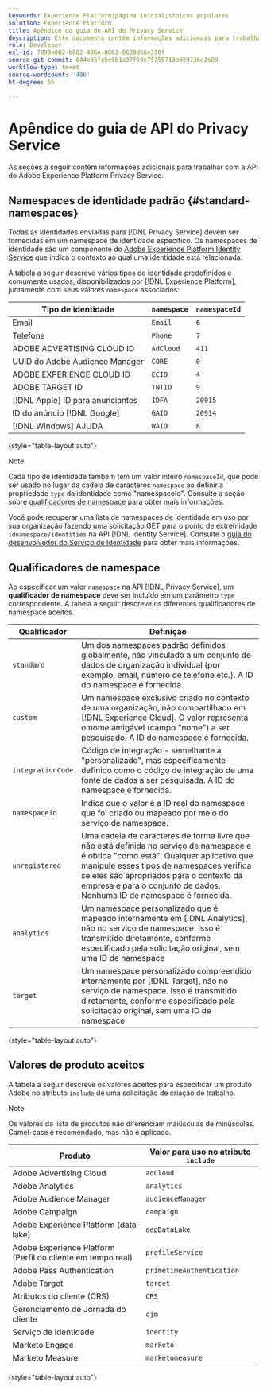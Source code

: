 ```yaml
---
keywords: Experience Platform;página inicial;tópicos populares
solution: Experience Platform
title: Apêndice do guia de API do Privacy Service
description: Este documento contém informações adicionais para trabalhar com a API Privacy Service.
role: Developer
exl-id: 7099e002-b802-486e-8863-0630d66e330f
source-git-commit: 644e85fe5c9b1a37f69c75755713e929736c2e89
workflow-type: tm+mt
source-wordcount: '496'
ht-degree: 5%

---
```


# Apêndice do guia de API do Privacy Service

As seções a seguir contêm informações adicionais para trabalhar com a API do Adobe Experience Platform Privacy Service.

## Namespaces de identidade padrão {#standard-namespaces}

Todas as identidades enviadas para [!DNL Privacy Service] devem ser fornecidas em um namespace de identidade específico. Os namespaces de identidade são um componente do [Adobe Experience Platform Identity Service](../../identity-service/home.md) que indica o contexto ao qual uma identidade está relacionada.

A tabela a seguir descreve vários tipos de identidade predefinidos e comumente usados, disponibilizados por [!DNL Experience Platform], juntamente com seus valores `namespace` associados:

| Tipo de identidade | `namespace` | `namespaceId` |
| --- | --- | --- |
| Email | `Email` | `6` |
| Telefone | `Phone` | `7` |
| ADOBE ADVERTISING CLOUD ID | `AdCloud` | `411` |
| UUID do Adobe Audience Manager | `CORE` | `0` |
| ADOBE EXPERIENCE CLOUD ID | `ECID` | `4` |
| ADOBE TARGET ID | `TNTID` | `9` |
| [!DNL Apple] ID para anunciantes | `IDFA` | `20915` |
| ID do anúncio [!DNL Google] | `GAID` | `20914` |
| [!DNL Windows] AJUDA | `WAID` | `8` |

{style="table-layout:auto"}

>[!NOTE]
>
>Cada tipo de identidade também tem um valor inteiro `namespaceId`, que pode ser usado no lugar da cadeia de caracteres `namespace` ao definir a propriedade `type` da identidade como &quot;namespaceId&quot;. Consulte a seção sobre [qualificadores de namespace](#namespace-qualifiers) para obter mais informações.

Você pode recuperar uma lista de namespaces de identidade em uso por sua organização fazendo uma solicitação GET para o ponto de extremidade `idnamespace/identities` na API [!DNL Identity Service]. Consulte o [guia do desenvolvedor do Serviço de Identidade](../../identity-service/api/getting-started.md) para obter mais informações.

## Qualificadores de namespace

Ao especificar um valor `namespace` na API [!DNL Privacy Service], um **qualificador de namespace** deve ser incluído em um parâmetro `type` correspondente. A tabela a seguir descreve os diferentes qualificadores de namespace aceitos.

| Qualificador | Definição |
| --------- | ---------- |
| `standard` | Um dos namespaces padrão definidos globalmente, não vinculado a um conjunto de dados de organização individual (por exemplo, email, número de telefone etc.). A ID do namespace é fornecida. |
| `custom` | Um namespace exclusivo criado no contexto de uma organização, não compartilhado em [!DNL Experience Cloud]. O valor representa o nome amigável (campo &quot;nome&quot;) a ser pesquisado. A ID do namespace é fornecida. |
| `integrationCode` | Código de integração - semelhante a &quot;personalizado&quot;, mas especificamente definido como o código de integração de uma fonte de dados a ser pesquisada. A ID do namespace é fornecida. |
| `namespaceId` | Indica que o valor é a ID real do namespace que foi criado ou mapeado por meio do serviço de namespace. |
| `unregistered` | Uma cadeia de caracteres de forma livre que não está definida no serviço de namespace e é obtida &quot;como está&quot;. Qualquer aplicativo que manipule esses tipos de namespaces verifica se eles são apropriados para o contexto da empresa e para o conjunto de dados. Nenhuma ID de namespace é fornecida. |
| `analytics` | Um namespace personalizado que é mapeado internamente em [!DNL Analytics], não no serviço de namespace. Isso é transmitido diretamente, conforme especificado pela solicitação original, sem uma ID de namespace |
| `target` | Um namespace personalizado compreendido internamente por [!DNL Target], não no serviço de namespace. Isso é transmitido diretamente, conforme especificado pela solicitação original, sem uma ID de namespace |

{style="table-layout:auto"}

## Valores de produto aceitos

A tabela a seguir descreve os valores aceitos para especificar um produto Adobe no atributo `include` de uma solicitação de criação de trabalho.

>[!NOTE]
>
>Os valores da lista de produtos não diferenciam maiúsculas de minúsculas. Camel-case é recomendado, mas não é aplicado.

| Produto | Valor para uso no atributo `include` |
| --- | --- |
| Adobe Advertising Cloud | `adCloud` |
| Adobe Analytics | `analytics` |
| Adobe Audience Manager | `audienceManager` |
| Adobe Campaign | `campaign` |
| Adobe Experience Platform (data lake) | `aepDataLake` |
| Adobe Experience Platform (Perfil do cliente em tempo real) | `profileService` |
| Adobe Pass Authentication | `primetimeAuthentication` |
| Adobe Target | `target` |
| Atributos do cliente (CRS) | `CRS` |
| Gerenciamento de Jornada do cliente | `cjm` |
| Serviço de identidade | `identity` |
| Marketo Engage | `marketo` |
| Marketo Measure | `marketomeasure` |

{style="table-layout:auto"}
